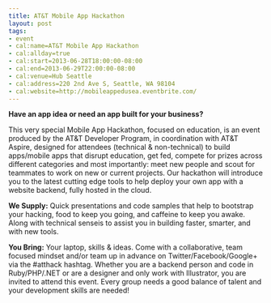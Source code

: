 ```yaml
---
title: AT&T Mobile App Hackathon
layout: post
tags:
- event
- cal:name=AT&T Mobile App Hackathon
- cal:allday=true
- cal:start=2013-06-28T18:00:00-08:00
- cal:end=2013-06-29T22:00:00-08:00
- cal:venue=Hub Seattle
- cal:address=220 2nd Ave S, Seattle, WA 98104
- cal:website=http://mobileappedusea.eventbrite.com/
---
```

**Have an app idea or need an app built for your business?**

This very special Mobile App Hackathon, focused on education, is an event produced by the AT&T Developer Program, in coordination with AT&T Aspire, designed for attendees (technical & non-technical) to build apps/mobile apps that disrupt education, get fed, compete for prizes across different categories and most importantly: meet new people and scout for teammates to work on new or current projects. Our hackathon will introduce you to the latest cutting edge tools to help deploy your own app with a website backend, fully hosted in the cloud.

**We Supply:** Quick presentations and code samples that help to bootstrap your hacking, food to keep you going, and caffeine to keep you awake. Along with technical senseis to assist you in building faster, smarter, and with new tools.

**You Bring:** Your laptop, skills & ideas. Come with a collaborative, team focused mindset and/or team up in advance on Twitter/Facebook/Google+ via the #atthack hashtag. Whether you are a backend person and code in Ruby/PHP/.NET or are a designer and only work with Illustrator, you are invited to attend this event. Every group needs a good balance of talent and your development skills are needed!
